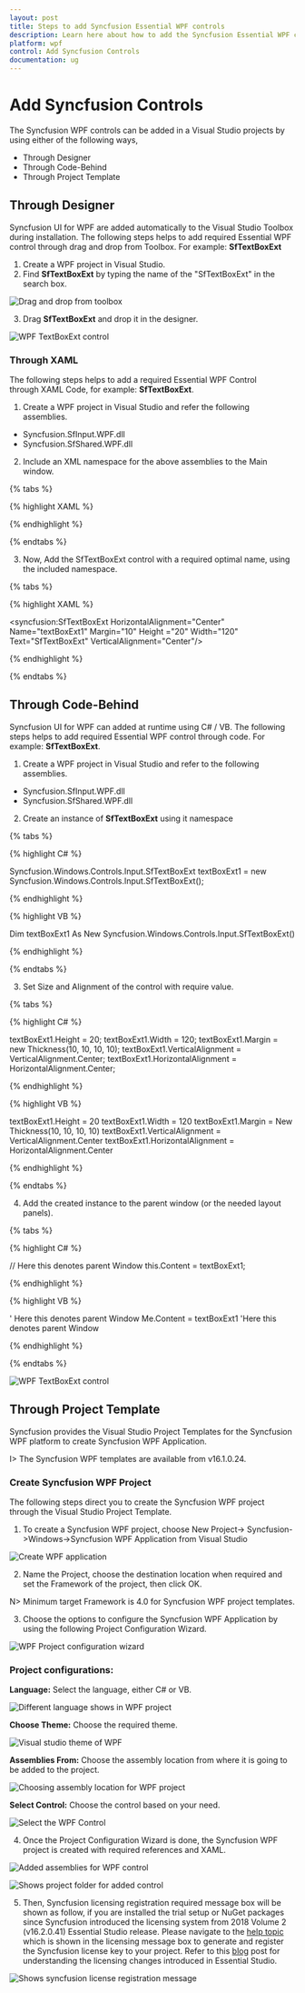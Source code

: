 ```yaml
---
layout: post
title: Steps to add Syncfusion Essential WPF controls
description: Learn here about how to add the Syncfusion Essential WPF controls to the Visual Studio applications.
platform: wpf
control: Add Syncfusion Controls
documentation: ug
---
```

# Add Syncfusion Controls

The Syncfusion WPF controls can be added in a Visual Studio projects by using either of the following ways,

* Through Designer
* Through Code-Behind
* Through Project Template

## Through Designer

Syncfusion UI for WPF are added automatically to the Visual Studio Toolbox during installation. The following steps helps to add required Essential WPF control through drag and drop from Toolbox. For example: **SfTextBoxExt**

1) Create a WPF project in Visual Studio.
2) Find **SfTextBoxExt** by typing the name of the "SfTextBoxExt" in the search box.

![Drag and drop from toolbox](ThroughDragndDrop_images/AddSyncfusionControls_img1.jpeg)

3) Drag **SfTextBoxExt** and drop it in the designer.

![WPF TextBoxExt control](ThroughDragndDrop_images/AddSyncfusionControls_img2.jpeg)

### Through XAML

The following steps helps to add a required Essential WPF Control through XAML Code, for example: **SfTextBoxExt**.

1) Create a WPF project in Visual Studio and refer the following assemblies.

* Syncfusion.SfInput.WPF.dll
* Syncfusion.SfShared.WPF.dll

2) Include an XML namespace for the above assemblies to the Main window.

{% tabs %}

{% highlight XAML %}

<Window
    xmlns="http://schemas.microsoft.com/winfx/2006/xaml/presentation"
    xmlns:x="http://schemas.microsoft.com/winfx/2006/xaml"
    xmlns:syncfusion="http://schemas.syncfusion.com/wpf" />

{% endhighlight %}

{% endtabs %}

3) Now, Add the SfTextBoxExt control with a required optimal name, using the included namespace.

{% tabs %}

{% highlight XAML %}

<syncfusion:SfTextBoxExt HorizontalAlignment="Center" Name="textBoxExt1" Margin="10" Height ="20" Width="120" Text="SfTextBoxExt" VerticalAlignment="Center"/>

{% endhighlight %}

{% endtabs %}

## Through Code-Behind

Syncfusion UI for WPF can added at runtime using C# / VB. The following steps helps to add required Essential WPF control through code. For example: **SfTextBoxExt**.

1) Create a WPF project in Visual Studio and refer to the following assemblies.

* Syncfusion.SfInput.WPF.dll
* Syncfusion.SfShared.WPF.dll

2) Create an instance of **SfTextBoxExt** using it namespace

{% tabs %}

{% highlight C# %}

Syncfusion.Windows.Controls.Input.SfTextBoxExt textBoxExt1 = new Syncfusion.Windows.Controls.Input.SfTextBoxExt();

{% endhighlight %}

{% highlight VB %}

Dim textBoxExt1 As New Syncfusion.Windows.Controls.Input.SfTextBoxExt()

{% endhighlight %}
 
{% endtabs %}

3) Set Size and Alignment of the control with require value.
 
{% tabs %}

{% highlight C# %}

textBoxExt1.Height = 20;
textBoxExt1.Width = 120;
textBoxExt1.Margin = new Thickness(10, 10, 10, 10);
textBoxExt1.VerticalAlignment = VerticalAlignment.Center;
textBoxExt1.HorizontalAlignment = HorizontalAlignment.Center;

{% endhighlight %}

{% highlight VB %}

textBoxExt1.Height = 20
textBoxExt1.Width = 120
textBoxExt1.Margin = New Thickness(10, 10, 10, 10)
textBoxExt1.VerticalAlignment = VerticalAlignment.Center
textBoxExt1.HorizontalAlignment = HorizontalAlignment.Center

{% endhighlight %}
 
{% endtabs %}

4) Add the created instance to the parent window (or the needed layout panels).

{% tabs %}

{% highlight C# %}

// Here this denotes parent Window
this.Content = textBoxExt1; 

{% endhighlight %}

{% highlight VB %}

' Here this denotes parent Window
Me.Content = textBoxExt1 'Here this denotes parent Window

{% endhighlight %}
 
{% endtabs %}

![WPF TextBoxExt control](ThroughDragndDrop_images/AddSyncfusionControls_img3.jpeg)

## Through Project Template

Syncfusion provides the Visual Studio Project Templates for the Syncfusion WPF platform to create Syncfusion WPF Application. 

I> The Syncfusion WPF templates are available from v16.1.0.24. 

### Create Syncfusion WPF Project 

The following steps direct you to create the Syncfusion WPF project through the Visual Studio Project Template. 

1) To create a Syncfusion WPF project, choose New Project-> Syncfusion->Windows->Syncfusion WPF Application from Visual Studio

![Create WPF application](Add-Syncfusion-Control_images\Syncfusion-Project-Template-Gallery-1.png)

2) Name the Project, choose the destination location when required and set the Framework of the project, then click OK.  

N> Minimum target Framework is 4.0 for Syncfusion WPF project templates. 

3) Choose the options to configure the Syncfusion WPF Application by using the following Project Configuration Wizard.  
  
![WPF Project configuration wizard](Add-Syncfusion-Control_images\Syncfusion-Project-Template-Gallery-2.png)
                                                     
### Project configurations: 

**Language:** Select the language, either C# or VB. 

![Different language shows in WPF project](Add-Syncfusion-Control_images\Syncfusion-Project-Template-Gallery-3.png)

**Choose Theme:** Choose the required theme. 

![Visual studio theme of WPF](Add-Syncfusion-Control_images\Syncfusion-Project-Template-Gallery-4.png)

**Assemblies From:** Choose the assembly location from where it is going to be added to the project. 

![Choosing assembly location for WPF project](Add-Syncfusion-Control_images\Syncfusion-Project-Template-Gallery-5.png)

**Select Control:** Choose the control based on your need. 

![Select the WPF Control](Add-Syncfusion-Control_images\Syncfusion-Project-Template-Gallery-6.png)
      
4) Once the Project Configuration Wizard is done, the Syncfusion WPF project is created with required references and XAML. 

![Added assemblies for WPF control](Add-Syncfusion-Control_images\Syncfusion-Project-Template-Gallery-7.png)

![Shows project folder for added control](Add-Syncfusion-Control_images\Syncfusion-Project-Template-Gallery-8.png)

5) Then, Syncfusion licensing registration required message box will be shown as follow, if you are installed the trial setup or NuGet packages since Syncfusion introduced the licensing system from 2018 Volume 2 (v16.2.0.41) Essential Studio release. Please navigate to the [help topic](https://help.syncfusion.com/common/essential-studio/licensing/license-key#how-to-generate-syncfusion-license-key) which is shown in the licensing message box to generate and register the Syncfusion license key to your project. Refer to this [blog](https://blog.syncfusion.com/post/Whats-New-in-2018-Volume-2-Licensing-Changes-in-the-1620x-Version-of-Essential-Studio.aspx) post for understanding the licensing changes introduced in Essential Studio.

![Shows syncfusion license registration message](Add-Syncfusion-Control_images\Syncfusion-Project-Template-Gallery-9.png)